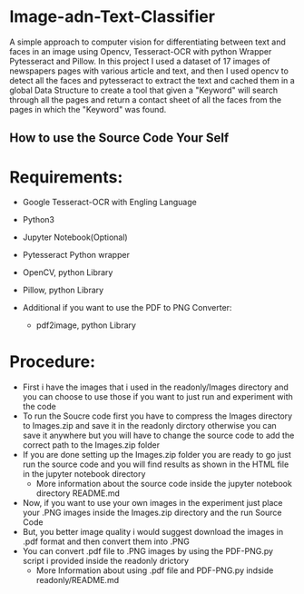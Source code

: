 # Image-adn-Text-Classifier

A simple approach to computer vision for differentiating between text and faces in an image using Opencv, Tesseract-OCR with python Wrapper Pytesseract and Pillow. In this project I used a dataset of 17 images of newspapers pages with various article and text, and then I used opencv to detect all the faces and pytesseract to extract the text and cached them in a global Data Structure to create a tool that given a "Keyword" will search through all the pages and return a contact sheet of all the faces from the pages in which the "Keyword" was found.

## How to use the Source Code Your Self

# Requirements:

   * Google Tesseract-OCR with Engling Language
   
   * Python3
   
   * Jupyter Notebook(Optional)
   
   * Pytesseract Python wrapper
   
   * OpenCV, python Library
   
   * Pillow, python Library
   
   * Additional if you want to use the PDF to PNG Converter:
     * pdf2image, python Library
     
 # Procedure:
   * First i have the images that i used in the readonly/Images directory and you can choose to use those if you want to just run and experiment with the code
   * To run the Soucre code first you have to compress the Images directory to Images.zip and save it in the readonly dirctory otherwise you can save it anywhere but you will have to change the source code to add the correct path to the Images.zip folder
   * If you are done setting up the Images.zip folder you are ready to go just run the source code and you will find results as shown in the HTML file in the jupyter notebook directory
     * More information about the source code inside the jupyter notebook directory README.md
   * Now, if you want to use your own images in the experiment just place your .PNG images inside the Images.zip directory and the run Source Code
   * But, you better image quality i would suggest download the images in .pdf format and then convert them into .PNG
   * You can convert .pdf file to .PNG images by using the PDF-PNG.py script i provided inside the readonly drictory
     * More Information about using .pdf file and PDF-PNG.py indside readonly/README.md
